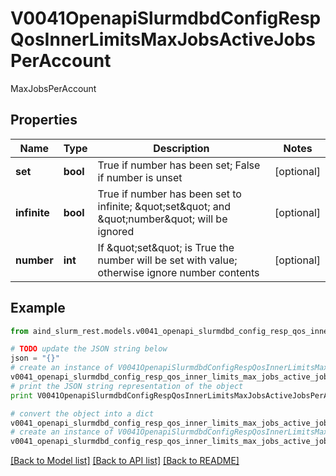 # V0041OpenapiSlurmdbdConfigRespQosInnerLimitsMaxJobsActiveJobsPerAccount

MaxJobsPerAccount

## Properties

Name | Type | Description | Notes
------------ | ------------- | ------------- | -------------
**set** | **bool** | True if number has been set; False if number is unset | [optional] 
**infinite** | **bool** | True if number has been set to infinite; \&quot;set\&quot; and \&quot;number\&quot; will be ignored | [optional] 
**number** | **int** | If \&quot;set\&quot; is True the number will be set with value; otherwise ignore number contents | [optional] 

## Example

```python
from aind_slurm_rest.models.v0041_openapi_slurmdbd_config_resp_qos_inner_limits_max_jobs_active_jobs_per_account import V0041OpenapiSlurmdbdConfigRespQosInnerLimitsMaxJobsActiveJobsPerAccount

# TODO update the JSON string below
json = "{}"
# create an instance of V0041OpenapiSlurmdbdConfigRespQosInnerLimitsMaxJobsActiveJobsPerAccount from a JSON string
v0041_openapi_slurmdbd_config_resp_qos_inner_limits_max_jobs_active_jobs_per_account_instance = V0041OpenapiSlurmdbdConfigRespQosInnerLimitsMaxJobsActiveJobsPerAccount.from_json(json)
# print the JSON string representation of the object
print V0041OpenapiSlurmdbdConfigRespQosInnerLimitsMaxJobsActiveJobsPerAccount.to_json()

# convert the object into a dict
v0041_openapi_slurmdbd_config_resp_qos_inner_limits_max_jobs_active_jobs_per_account_dict = v0041_openapi_slurmdbd_config_resp_qos_inner_limits_max_jobs_active_jobs_per_account_instance.to_dict()
# create an instance of V0041OpenapiSlurmdbdConfigRespQosInnerLimitsMaxJobsActiveJobsPerAccount from a dict
v0041_openapi_slurmdbd_config_resp_qos_inner_limits_max_jobs_active_jobs_per_account_form_dict = v0041_openapi_slurmdbd_config_resp_qos_inner_limits_max_jobs_active_jobs_per_account.from_dict(v0041_openapi_slurmdbd_config_resp_qos_inner_limits_max_jobs_active_jobs_per_account_dict)
```
[[Back to Model list]](../README.md#documentation-for-models) [[Back to API list]](../README.md#documentation-for-api-endpoints) [[Back to README]](../README.md)


